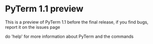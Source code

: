 # PyTerm 1.1 preview

This is a preview of PyTerm 1.1 before the final release, if you find bugs, report it on the issues page

do 'help' for more information about PyTerm and the commands
